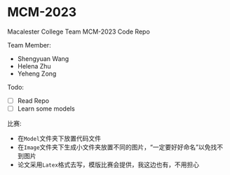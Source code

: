 # MCM-2023
Macalester College Team MCM-2023 Code Repo

Team Member:
- Shengyuan Wang
- Helena Zhu
- Yeheng Zong

Todo:

- [ ] Read Repo
- [ ] Learn some models

比赛:
- 在`Model`文件夹下放置代码文件
- 在`Image`文件夹下生成小文件夹放置不同的图片，“一定要好好命名”以免找不到图片
- 论文采用`Latex`格式去写，模版比赛会提供，我这边也有，不用担心
